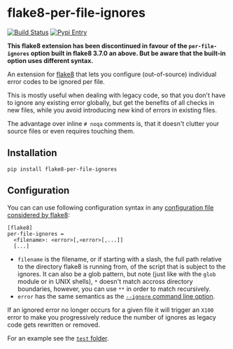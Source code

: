# flake8-per-file-ignores

[![Build Status][1]][2]
[![Pypi Entry][3]][4]

**This flake8 extension has been discontinued in favour of the
`per-file-ignores` option built in flake8 3.7.0 an above.
But be aware that the built-in option uses different syntax.**

An extension for [flake8][5] that lets you configure (out-of-source) individual
error codes to be ignored per file.

This is mostly useful when dealing with legacy code, so that you don't have to
ignore any existing error globally, but get the benefits of all checks in new
files, while you avoid introducing new kind of errors in existing files.

The advantage over inline `# noqa` comments is, that it doesn't clutter your
source files or even requires touching them.

## Installation

    pip install flake8-per-file-ignores

## Configuration

You can can use following configuration syntax in any [configuration file
considered by flake8][6]:

    [flake8]
    per-file-ignores =
      <filename>: <error>[,<error>[,...]]
      [...]

* `filename` is the filename, or if starting with a slash, the full path
  relative to the directory flake8 is running from, of the script that is
  subject to the ignores. It can also be a glob pattern, but note (just like
  with the `glob` module or in UNIX shells), `*` doesn't match accross
  directory boundaries, however, you can use `**` in order to match recursively.
* `error` has the same semantics as the [`--ignore` command line option][7].

If an ignored error no longer occurs for a given file it will trigger an `X100`
error to make you progressively reduce the number of ignores as legacy code
gets rewritten or removed.

For an example see the [`test` folder][8].

[1]: https://travis-ci.org/snoack/flake8-per-file-ignores.svg?branch=master
[2]: https://travis-ci.org/snoack/flake8-per-file-ignores
[3]: https://badge.fury.io/py/flake8-per-file-ignores.svg
[4]: https://pypi.python.org/pypi/flake8-per-file-ignores
[5]: https://gitlab.com/pycqa/flake8
[6]: http://flake8.pycqa.org/en/latest/user/configuration.html#configuration-locations
[7]: http://flake8.pycqa.org/en/latest/user/options.html#cmdoption-flake8-ignore
[8]: https://github.com/snoack/flake8-per-file-ignores/tree/master/test
